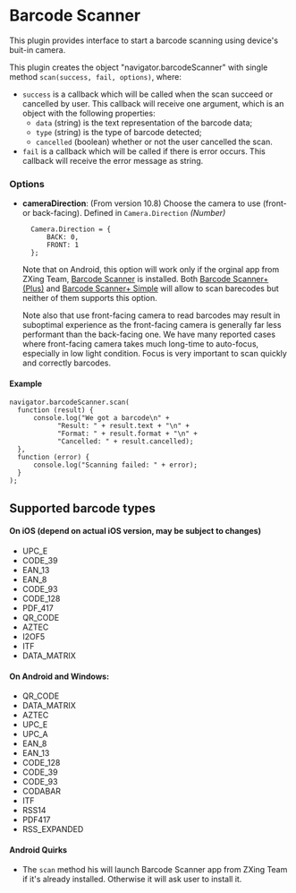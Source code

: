 # Barcode Scanner

This plugin provides interface to start a barcode scanning using device's buit-in camera.

This plugin creates the object "navigator.barcodeScanner" with single method `scan(success, fail, options)`, where:

* `success` is a callback which will be called when the scan succeed or cancelled by user. This callback will receive one argument, which is an object with the following properties:
  *	`data` (string) is the text representation of the barcode data;
  *	`type` (string) is the type of barcode detected; 
  * `cancelled` (boolean) whether or not the user cancelled the scan.
* `fail` is a callback which will be called if there is error occurs. This callback will receive the error message as string.

### Options

- __cameraDirection__: (From version 10.8) Choose the camera to use (front- or back-facing). Defined in `Camera.Direction` _(Number)_

        Camera.Direction = {
            BACK: 0,
            FRONT: 1
        };
        
    Note that on Android, this option will work only if the orginal app from ZXing Team, [Barcode Scanner](https://play.google.com/store/apps/details?id=com.google.zxing.client.android) is installed. Both [Barcode Scanner+ (Plus)](https://play.google.com/store/apps/details?id=com.srowen.bs.android) and [Barcode Scanner+ Simple](https://play.google.com/store/apps/details?id=com.srowen.bs.android.simple) will allow to scan barecodes but neither of them
    supports this option.

    Note also that use front-facing camera to read barcodes may result in suboptimal experience as the front-facing camera is generally far less performant than the back-facing one. We have many reported cases where front-facing camera takes much long-time to auto-focus, especially in low light condition.
    Focus is very important to scan quickly and correctly barcodes.

#### Example
    navigator.barcodeScanner.scan(
      function (result) {
          console.log("We got a barcode\n" +
                "Result: " + result.text + "\n" +
                "Format: " + result.format + "\n" +
                "Cancelled: " + result.cancelled);
      }, 
      function (error) {
          console.log("Scanning failed: " + error);
      }
    );

## Supported barcode types

#### On iOS (depend on actual iOS version, may be subject to changes)

* UPC_E
* CODE_39
* EAN_13
* EAN_8
* CODE_93
* CODE_128
* PDF_417
* QR_CODE
* AZTEC
* I2OF5
* ITF
* DATA_MATRIX

#### On Android and Windows:

* QR_CODE
* DATA_MATRIX
* AZTEC
* UPC_E
* UPC_A
* EAN_8
* EAN_13
* CODE_128
* CODE_39
* CODE_93
* CODABAR
* ITF
* RSS14
* PDF417
* RSS_EXPANDED


#### Android Quirks

- The `scan` method his will launch Barcode Scanner app from ZXing Team if it's already installed. Otherwise it will ask user to install it.
